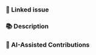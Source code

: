 ### 🔗 Linked issue

<!-- Please ensure there is an open issue and mention its number. For example, "resolves #123" -->

### 📚 Description

<!-- Describe your changes in detail. Why is this change required? What problem does it solve? -->

### 🤖 AI-Assisted Contributions

<!-- If you used AI tools to help with this contribution, please ensure the PR description and code reflect your own understanding.
     Write in your own voice rather than copying AI-generated text. -->

<!----------------------------------------------------------------------
Before creating the pull request, please make sure you do the following:

- Check that there isn't already a PR that solves the problem the same way. If you find a duplicate, please help us reviewing it.
- Read the contribution docs at https://nuxt.com/docs/community/contribution
- Ensure that PR title follows conventional commits (https://www.conventionalcommits.org)
- Update the corresponding documentation if needed.
- Include relevant tests that fail without this PR but pass with it.

Thank you for contributing to Nuxt!
----------------------------------------------------------------------->
